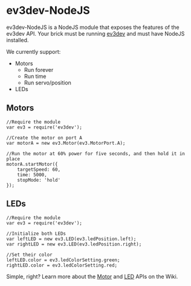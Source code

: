 ev3dev-NodeJS
=============

ev3dev-NodeJS is a NodeJS module that exposes the features of the ev3dev API. Your brick must be running [ev3dev](http://github.com/mindboards/ev3dev) and must have NodeJS installed.

We currently support:

- Motors
  - Run forever
  - Run time
  - Run servo/position
- LEDs

Motors
------
```
//Require the module
var ev3 = require('ev3dev');

//Create the motor on port A
var motorA = new ev3.Motor(ev3.MotorPort.A);

//Run the motor at 60% power for five seconds, and then hold it in place
motorA.startMotor({ 
    targetSpeed: 60,
    time: 5000,
    stopMode: 'hold'
});
```

LEDs
----
```
//Require the module
var ev3 = require('ev3dev');

//Initialize both LEDs
var leftLED = new ev3.LED(ev3.ledPosition.left);
var rightLED = new ev3.LED(ev3.ledPosition.right);

//Set their color
leftLED.color = ev3.ledColorSetting.green;
rightLED.color = ev3.ledColorSetting.red;
```



Simple, right? Learn more about the [Motor](https://github.com/WasabiFan/ev3dev-NodeJS/wiki/Motors) and [LED](https://github.com/WasabiFan/ev3dev-NodeJS/wiki/LEDs) APIs on the Wiki.